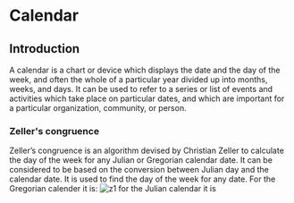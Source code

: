 # Calendar

## Introduction
A calendar is a chart or device which displays the date and the day of the week, and often the whole of a particular year divided up into months, weeks, and days. It can be used to refer to a series or list of events and activities which take place on particular dates, and which are important for a particular organization, community, or person.

### Zeller's congruence
Zeller’s congruence is an algorithm devised by Christian Zeller to calculate the day of the week for any Julian or Gregorian calendar date. It can be considered to be based on the conversion between Julian day and the calendar date. It is used to find the day of the week for any date. 
For the Gregorian calender it is: 
![z1](https://user-images.githubusercontent.com/80700297/114757124-17c01500-9d79-11eb-9b82-f4638104de7c.PNG)
for the Julian calendar it is

